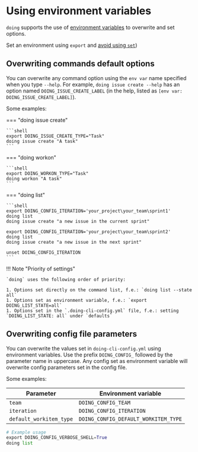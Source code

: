 # Using environment variables

`doing` supports the use of [environment variables](https://en.wikipedia.org/wiki/Environment_variable) to overwrite and set options.

Set an environment using `export` and [avoid using `set`](https://unix.stackexchange.com/questions/71144/what-do-the-bash-builtins-set-and-export-do#:~:text=See%20help%20set%20%3A%20set%20is,mark%20a%20variable%20for%20export.))

## Overwriting commands default options

You can overwrite any command option using the `env var` name specified when you type `--help`. For example, `doing issue create --help` has an option named `DOING_ISSUE_CREATE_LABEL` (in the help, listed as  `[env var: DOING_ISSUE_CREATE_LABEL]`).

Some examples:

=== "doing issue create"

    ```shell
    export DOING_ISSUE_CREATE_TYPE="Task"
    doing issue create "A task"
    ```

=== "doing workon"

    ```shell
    export DOING_WORKON_TYPE="Task"
    doing workon "A task"
    ```

=== "doing list"

    ```shell
    export DOING_CONFIG_ITERATION='your_project\your_team\sprint1'
    doing list
    doing issue create "a new issue in the current sprint"

    export DOING_CONFIG_ITERATION='your_project\your_team\sprint2'
    doing list
    doing issue create "a new issue in the next sprint"

    unset DOING_CONFIG_ITERATION
    ```


!!! Note "Priority of settings"

    `doing` uses the following order of priority:

    1. Options set directly on the command list, f.e.: `doing list --state all`
    1. Options set as environment variable, f.e.: `export DOING_LIST_STATE=all`
    1. Options set in the `.doing-cli-config.yml` file, f.e.: setting `DOING_LIST_STATE: all` under `defaults`


## Overwriting config file parameters

You can overwrite the values set in `doing-cli-config.yml` using environment variables. Use the prefix `DOING_CONFIG_` followed by the parameter name in uppercase.
Any config set as environment variable will overwrite config parameters set in the config file.

Some examples: 

| Parameter      | Environment variable |
| -------------- | -------------------- |
| `team`         | `DOING_CONFIG_TEAM` |
| `iteration`    | `DOING_CONFIG_ITERATION` |
| `default_workitem_type`    | `DOING_CONFIG_DEFAULT_WORKITEM_TYPE` |

```python
# Example usage
export DOING_CONFIG_VERBOSE_SHELL=True
doing list
```

